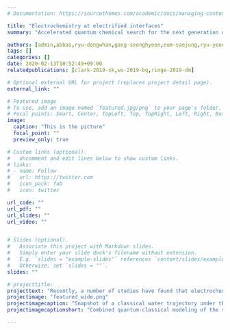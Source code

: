 ```yaml
---
# Documentation: https://sourcethemes.com/academic/docs/managing-content/

title: "Electrochemistry at electrified interfaces"
summary: "Accelerated quantum chemical search for the next generation of energy conversion and storage materials."

authors: [admin,abbas,ryu-dongwhan,gang-seonghyeon,eum-saejung,ryu-yeonkyeong,yun-seongwon]
tags: []
categories: []
date: 2020-02-13T10:52:49+09:00
relatedpublications: [clark-2019-xk,wu-2019-bq,ringe-2019-dm]

# Optional external URL for project (replaces project detail page).
external_link: ""

# Featured image
# To use, add an image named `featured.jpg/png` to your page's folder.
# Focal points: Smart, Center, TopLeft, Top, TopRight, Left, Right, BottomLeft, Bottom, BottomRight.
image:
  caption: "This is the picture"
  focal_point: ""
  preview_only: true

# Custom links (optional).
#   Uncomment and edit lines below to show custom links.
# links:
# - name: Follow
#   url: https://twitter.com
#   icon_pack: fab
#   icon: twitter

url_code: ""
url_pdf: ""
url_slides: ""
url_video: ""


# Slides (optional).
#   Associate this project with Markdown slides.
#   Simply enter your slide deck's filename without extension.
#   E.g. `slides = "example-slides"` references `content/slides/example-slides.md`.
#   Otherwise, set `slides = ""`.
slides: ""

# projecttitle: 
projecttext: "Recently, a number of studies have found that electrochemical processes in batteries and electrolyzers are highly sensitive to the electrified solid-liquid interface. In addition, increasingly complex catalyst materials, such as carbon materials, single atom catalysts, 2D materials (MoS<sub>2</sub>, etc.) or semiconductors have been used. So far, adsorption energies of reaction intermediates have been used to rationalize catalyst activities on such materials, while the influence of the bias potential and solvation environment has been ignored. In this project, we develop and apply several techniques from continuum over classical approaches up to full first-principles machine learning to upscale quantum chemical calculations with Density Functional Theory towards a full representation of the solid-liquid interface and its realistic reaction environment. From this, we try to understand both the electrochemical stability as well as activity and product selectivity of catalysts."
projectimage: "featured_wide.png"
projectimagecaption: "Snapshot of a classical water trajectory under the influence of the quantum field of the surface (Au(322)). The contours depict the average oxygen (red) and hydrogen (white) spatial density that effects surface electrochemistry, in this case examplarily depicted by the *CO<sub>2</sub> intermediate."
projectimagecaptionshort: "Combined quantum-classical modeling of the solid-liquid interface."

---
```


